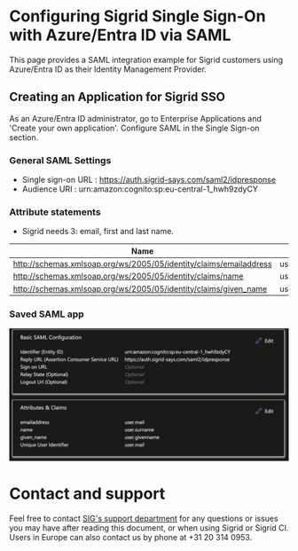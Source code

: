 Configuring Sigrid Single Sign-On with Azure/Entra ID via SAML
===============================================

This page provides a SAML integration example for Sigrid customers using Azure/Entra ID as their Identity Management Provider.

## Creating an Application for Sigrid SSO
As an Azure/Entra ID administrator, go to Enterprise Applications and 'Create your own application'.
Configure SAML in the Single Sign-on section.


### General SAML Settings
- Single sign-on URL : https://auth.sigrid-says.com/saml2/idpresponse
- Audience URI : urn:amazon:cognito:sp:eu-central-1_hwh9zdyCY

### Attribute statements
- Sigrid needs 3: email, first and last name.

| Name | Value |
| ----------- | ----------|
| http://schemas.xmlsoap.org/ws/2005/05/identity/claims/emailaddress  | user.mail  |
| http://schemas.xmlsoap.org/ws/2005/05/identity/claims/name   | user.surname  |
| http://schemas.xmlsoap.org/ws/2005/05/identity/claims/given_name   | user.givenname  |


### Saved SAML app

<img src="../images/azure-saml.png" width="600" /><br />


# Contact and support
Feel free to contact [SIG's support department](mailto:support@softwareimprovementgroup.com) for any questions or issues you may have after reading this document, or when using Sigrid or Sigrid CI. Users in Europe can also contact us by phone at +31 20 314 0953.
